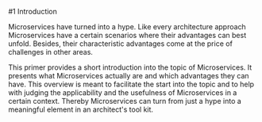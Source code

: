 #1 Introduction

Microservices have turned into a hype. Like every architecture
approach Microservices have a certain scenarios where their
advantages can best unfold. Besides, their characteristic advantages
come at the price of challenges in other areas.

This primer provides a short introduction into the topic of
Microservices. It presents what Microservices actually are and which
advantages they can have. This overview is meant to facilitate the
start into the topic and to help with judging the applicability and
the usefulness of Microservices in a certain context. Thereby
Microservices can turn from just a hype into a meaningful element in
an architect's tool kit.
